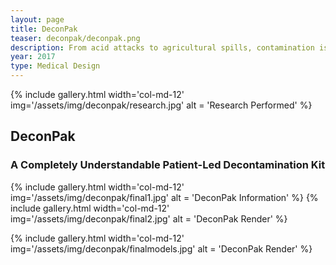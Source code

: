 ```yaml
---
layout: page
title: DeconPak
teaser: deconpak/deconpak.png
description: From acid attacks to agricultural spills, contamination is a major issue that is often overlooked. Unfortunately, the current products and services on the market are not inclusively designed and are hard to understand in an event of an emergency, even for an able-bodied adult. This design seeks to develop a more inclusive system of decontamination procedures that will take less time to carry out and ultimately save lives.
year: 2017
type: Medical Design
---
```


{% include gallery.html width='col-md-12' img='/assets/img/deconpak/research.jpg' alt = 'Research Performed' %}


## DeconPak
### A Completely Understandable Patient-Led Decontamination Kit

{% include gallery.html width='col-md-12' img='/assets/img/deconpak/final1.jpg' alt = 'DeconPak Information' %}
{% include gallery.html width='col-md-12' img='/assets/img/deconpak/final2.jpg' alt = 'DeconPak Render' %}


{% include gallery.html width='col-md-12' img='/assets/img/deconpak/finalmodels.jpg' alt = 'DeconPak Render' %}